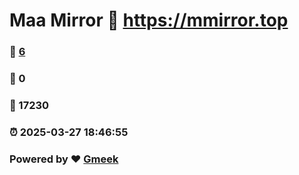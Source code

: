 # Maa Mirror :link: https://mmirror.top 
### :page_facing_up: [6](https://mmirror.top/tag.html) 
### :speech_balloon: 0 
### :hibiscus: 17230 
### :alarm_clock: 2025-03-27 18:46:55 
### Powered by :heart: [Gmeek](https://github.com/Meekdai/Gmeek)
